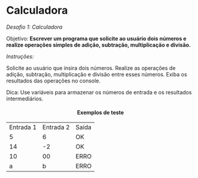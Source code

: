 # Calculadora

*Desafio 1: Calculadora*

Objetivo: **Escrever um programa que solicite ao usuário dois números e realize operações 
simples de adição, subtração, multiplicação e divisão.**

*Instruções:*

Solicite ao usuário que insira dois números.
Realize as operações de adição, subtração, multiplicação e divisão entre esses números.
Exiba os resultados das operações no console.

Dica: Use variáveis para armazenar os números de entrada e os resultados intermediários.

<div align='center'>
    <h4>Exemplos de teste</h4>
    <table>
        <tr><td>Entrada 1</td> <td>Entrada 2</td> <td>Saída</td></tr>
        <tr><td>5</td> <td>6</td> <td>OK</td></tr>
        <tr><td>14</td> <td>-2</td> <td>OK</td></tr>
        <tr><td>10</td> <td>00</td> <td>ERRO</td></tr>
        <tr><td>a</td> <td>b</td> <td>ERRO</td></tr>
    </table>
</div>
